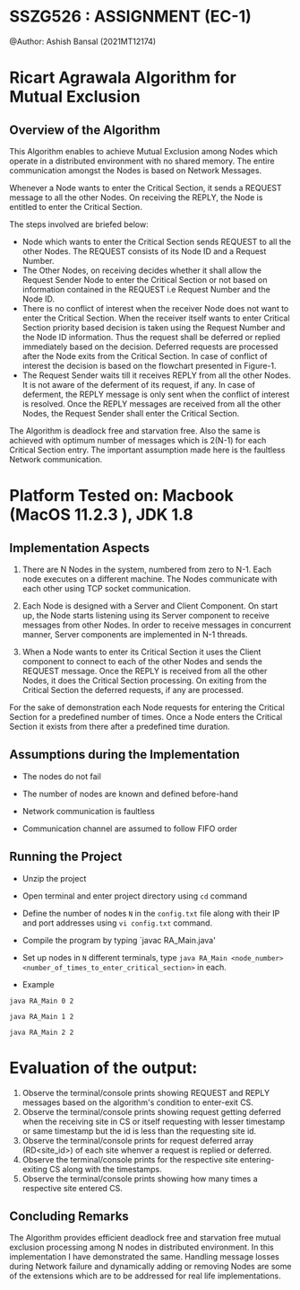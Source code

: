 # SSZG526 : ASSIGNMENT (EC-1)
@Author: Ashish Bansal (2021MT12174)
# Ricart Agrawala Algorithm for Mutual Exclusion

## Overview of the Algorithm

This Algorithm enables to achieve Mutual Exclusion among Nodes which operate in a distributed environment with no shared memory. The entire communication amongst the Nodes is based on Network Messages.

Whenever a Node wants to enter the Critical Section, it sends a REQUEST message to all the other Nodes. On receiving the REPLY, the Node is entitled to enter the Critical Section.

The steps involved are briefed below:

* Node which wants to enter the Critical Section sends REQUEST to all the other Nodes. The REQUEST consists of its Node ID and a Request Number.
* The Other Nodes, on receiving decides whether it shall allow the Request Sender Node to enter the Critical Section or not based on information contained in the REQUEST i.e Request Number and the Node ID.
* There is no conflict of interest when the receiver Node does not want to enter the Critical Section. When the receiver itself wants to enter Critical Section priority based decision is taken using the Request Number and the Node ID information. Thus the request shall be deferred or replied immediately based on the decision. Deferred requests are processed after the Node exits from the Critical Section. In case of conflict of interest the decision is based on the flowchart presented in Figure-1.
* The Request Sender waits till it receives REPLY from all the other Nodes. It is not aware of the deferment of its request, if any. In case of deferment, the REPLY message is only sent when the conflict of interest is resolved. Once the REPLY messages are received from all the other Nodes, the Request Sender shall enter the Critical Section.

The Algorithm is deadlock free and starvation free. Also the same is achieved with optimum number of messages which is 2(N-1) for each Critical Section entry. The important assumption made here is the faultless Network communication.

# Platform Tested on: Macbook (MacOS 11.2.3 ), JDK 1.8
## Implementation Aspects

1. There are N Nodes in the system, numbered from zero to N-1. Each node executes on a different machine. The Nodes communicate with each other using TCP socket communication.

2. Each Node is designed with a Server and Client Component. On start up, the Node starts listening using its Server component to receive messages from other Nodes. In order to receive messages in concurrent manner, Server components are implemented in N-1 threads.

3. When a Node wants to enter its Critical Section it uses the Client component to connect to each of the other Nodes and sends the REQUEST message. Once the REPLY is received from all the other Nodes, it does the Critical Section processing. On exiting from the Critical Section the deferred requests, if any are processed.

For the sake of demonstration each Node requests for entering the Critical Section for a predefined number of times. Once a Node enters the Critical Section it exists from there after a predefined time duration.

## Assumptions during the Implementation

* The nodes do not fail

* The number of nodes are known and defined before-hand

* Network communication is faultless

* Communication channel are assumed to follow FIFO order

## Running the Project

* Unzip the project 

* Open terminal and enter project directory using `cd` command

* Define the number of nodes `N` in the `config.txt` file along with their IP and port addresses using `vi config.txt` command.

* Compile the program by typing `javac RA_Main.java'

* Set up nodes in `N` different terminals, type `java RA_Main <node_number> <number_of_times_to_enter_critical_section>` in each.

* Example
```
java RA_Main 0 2
```
```
java RA_Main 1 2
```
```
java RA_Main 2 2
```


# Evaluation of the output: 
1. Observe the terminal/console prints showing REQUEST and REPLY messages based on the algorithm's condition to enter-exit CS. 
2. Observe the terminal/console prints showing request getting deferred when the receiving site in CS or itself requesting with lesser timestamp or same timestamp but the id is less than 		   the requesting site id.
3. Observe the terminal/console prints for request deferred array (RD<site_id>) of each site whenver a request is replied or deferred.
4. Observe the terminal/console prints for the respective site entering-exiting CS along with the timestamps.
5. Observe the terminal/console prints showing how many times a respective site entered CS.


## Concluding Remarks

The Algorithm provides efficient deadlock free and starvation free mutual exclusion processing among N nodes in distributed environment. In this implementation I have demonstrated the same. Handling message losses during Network failure and dynamically adding or removing Nodes are some of the extensions which are to be addressed for real life implementations.